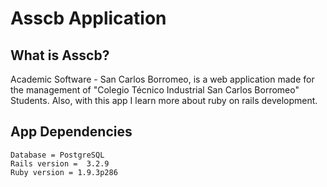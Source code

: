 Asscb Application
===========
What is Asscb?
----------------
Academic Software - San Carlos Borromeo, is a web application made for the management of "Colegio Técnico Industrial San Carlos Borromeo" Students. Also, with this app I learn more about ruby on rails development.

App Dependencies
----------------

```
Database = PostgreSQL
Rails version =  3.2.9
Ruby version = 1.9.3p286
```
